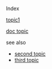 Index

[topic1](./topic1.html)

[doc topic](./_docs/docs01.html)

see also
* [second topic](second/topic2.md)
* [third topic](/docs/third/topic3)
